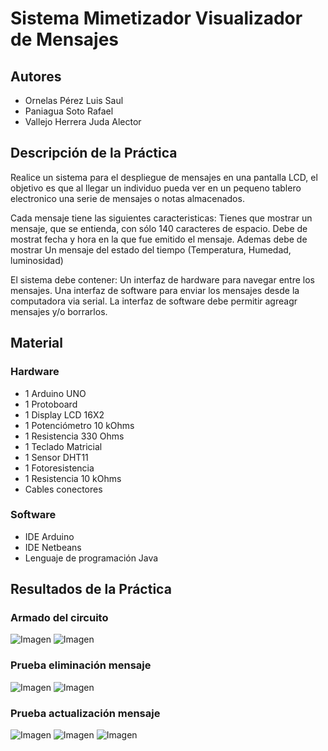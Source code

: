 ﻿Sistema Mimetizador Visualizador de Mensajes
============================================

Autores
-------
* Ornelas Pérez Luis Saul
* Paniagua Soto Rafael
* Vallejo Herrera Juda Alector

Descripción de la Práctica
--------------------------

Realice un sistema para el despliegue de mensajes en una pantalla LCD, el objetivo es que al
llegar un individuo pueda ver en un pequeno tablero electronico una serie de mensajes o notas almacenados.

Cada mensaje tiene las siguientes caracteristicas:
Tienes que mostrar un mensaje, que se entienda, con sólo 140 caracteres de espacio. 
Debe de mostrat fecha y hora en la que fue emitido el mensaje.
Ademas debe de mostrar Un mensaje del estado del tiempo (Temperatura, Humedad, luminosidad)

El sistema debe contener:
Un interfaz de hardware para navegar entre los mensajes.
Una interfaz de software para enviar los mensajes desde la computadora via serial.
La interfaz de software debe permitir agreagr mensajes y/o borrarlos.

Material
--------
### Hardware

* 1 Arduino UNO
* 1 Protoboard
* 1 Display LCD 16X2
* 1 Potenciómetro 10 kOhms
* 1 Resistencia 330 Ohms
* 1 Teclado Matricial
* 1 Sensor DHT11
* 1 Fotoresistencia
* 1 Resistencia 10 kOhms
* Cables conectores

### Software
* IDE Arduino
* IDE Netbeans
* Lenguaje de programación Java


Resultados de la Práctica
-------------------------
### Armado del circuito

![Imagen](Circuito1.jpeg)
![Imagen](Circuito2.jpeg)

### Prueba eliminación mensaje

![Imagen](Eliminar1)
![Imagen](Eliminar2)

### Prueba actualización mensaje

![Imagen](MensajeActualizado1)
![Imagen](MensajeActualizado2)
![Imagen](MensajeActualizado3)
